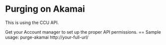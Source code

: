 # Purging on Akamai
This is using the CCU API. 

Get your Account manager to set up the proper API permissions. 
== Sample usage: 
purge-akamai http://your-full-url/
